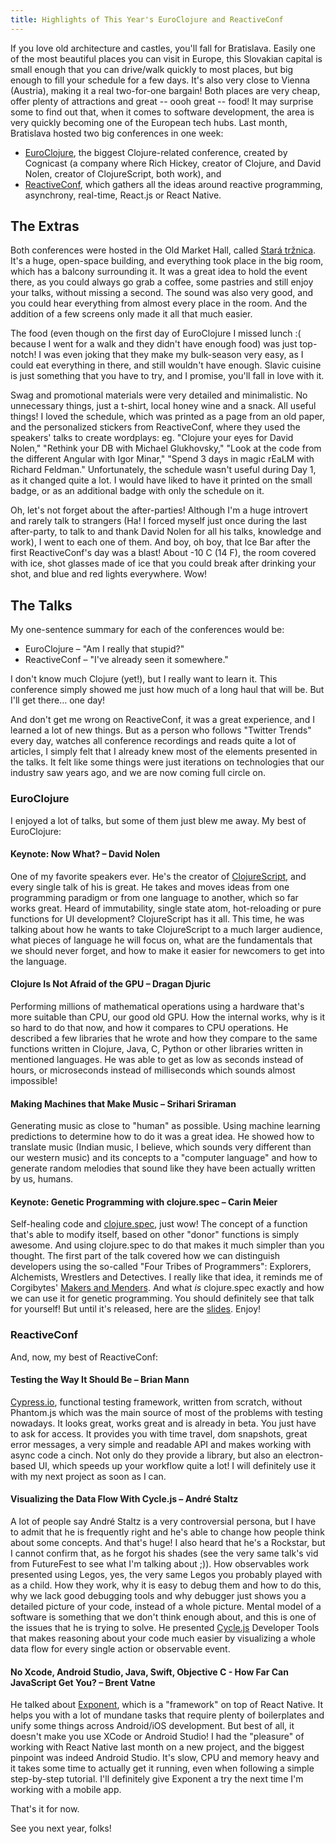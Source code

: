 ```yaml
---
title: Highlights of This Year's EuroClojure and ReactiveConf
---
```


If you love old architecture and castles, you'll fall for Bratislava. Easily one of the most beautiful places you can visit in Europe, this Slovakian capital is small enough that you can drive/walk quickly to most places, but big enough to fill your schedule for a few days. It's also very close to Vienna (Austria), making it a real two-for-one bargain! Both places are very cheap, offer plenty of attractions and great -- oooh great -- food! It may surprise some to find out that, when it comes to software development, the area is very quickly becoming one of the European tech hubs. Last month, Bratislava hosted two big conferences in one week:

* [EuroClojure](http://euroclojure.org/), the biggest Clojure-related conference, created by Cognicast (a company where Rich Hickey, creator of Clojure, and David Nolen, creator of ClojureScript, both work), and
* [ReactiveConf](https://reactiveconf.com), which gathers all the ideas around reactive programming, asynchrony, real-time, React.js or React Native.

## The Extras

Both conferences were hosted in the Old Market Hall, called [Stará tržnica](http://staratrznica.sk/). It's a huge, open-space building, and everything took place in the big room, which has a balcony surrounding it. It was a great idea to hold the event there, as you could always go grab a coffee, some pastries and still enjoy your talks, without missing a second. The sound was also very good, and you could hear everything from almost every place in the room. And the addition of a few screens only made it all that much easier.

The food (even though on the first day of EuroClojure I missed lunch :( because I went for a walk and they didn't have enough food) was just top-notch! I was even joking that they make my bulk-season very easy, as I could eat everything in there, and still wouldn't have enough. Slavic cuisine is just something that you have to try, and I promise, you'll fall in love with it.

Swag and promotional materials were very detailed and minimalistic. No unnecessary things, just a t-shirt, local honey wine and a snack. All useful things! I loved the schedule, which was printed as a page from an old paper, and the personalized stickers from ReactiveConf, where they used the speakers' talks to create wordplays: eg. "Clojure your eyes for David Nolen," "Rethink your DB with Michael Glukhovsky," "Look at the code from the different Angular with Igor Minar," "Spend 3 days in magic rEaLM with Richard Feldman." Unfortunately, the schedule wasn't useful during Day 1, as it changed quite a lot. I would have liked to have it printed on the small badge, or as an additional badge with only the schedule on it.

Oh, let's not forget about the after-parties! Although I'm a huge introvert and rarely talk to strangers (Ha! I forced myself just once during the last after-party, to talk to and thank David Nolen for all his talks, knowledge and work), I went to each one of them. And boy, oh boy, that Ice Bar after the first ReactiveConf's day was a blast! About -10 C (14 F), the room covered with ice, shot glasses made of ice that you could break after drinking your shot, and blue and red lights everywhere. Wow!

## The Talks

My one-sentence summary for each of the conferences would be:

* EuroClojure – "Am I really that stupid?"
* ReactiveConf – "I've already seen it somewhere."

I don't know much Clojure (yet!), but I really want to learn it. This conference simply showed me just how much of a long haul that will be. But I'll get there… one day!

And don't get me wrong on ReactiveConf, it was a great experience, and I learned a lot of new things. But as a person who follows "Twitter Trends" every day, watches all conference recordings and reads quite a lot of articles, I simply felt that I already knew most of the elements presented in the talks. It felt like some things were just iterations on technologies that our industry saw years ago, and we are now coming full circle on.

### EuroClojure

I enjoyed a lot of talks, but some of them just blew me away. My best of EuroClojure:

#### Keynote: Now What? – David Nolen

One of my favorite speakers ever. He's the creator of [ClojureScript](https://github.com/clojure/clojurescript), and every single talk of his is great. He takes and moves ideas from one programming paradigm or from one language to another, which so far works great. Heard of immutability, single state atom, hot-reloading or pure functions for UI development? ClojureScript has it all. This time, he was talking about how he wants to take ClojureScript to a much larger audience, what pieces of language he will focus on, what are the fundamentals that we should never forget, and how to make it easier for newcomers to get into the language.

#### Clojure Is Not Afraid of the GPU – Dragan Djuric

Performing millions of mathematical operations using a hardware that's more suitable than CPU, our good old GPU. How the internal works, why is it so hard to do that now, and how it compares to CPU operations. He described a few libraries that he wrote and how they compare to the same functions written in Clojure, Java, C, Python or other libraries written in mentioned languages. He was able to get as low as seconds instead of hours, or microseconds instead of milliseconds which sounds almost impossible!

#### Making Machines that Make Music – Srihari Sriraman

Generating music as close to "human" as possible. Using machine learning predictions to determine how to do it was a great idea. He showed how to translate music (Indian music, I believe, which sounds very different than our western music) and its concepts to a "computer language" and how to generate random melodies that sound like they have been actually written by us, humans.

#### Keynote: Genetic Programming with clojure.spec – Carin Meier

Self-healing code and [clojure.spec](http://clojure.org/about/spec), just wow! The concept of a function that's able to modify itself, based on other "donor" functions is simply awesome. And using clojure.spec to do that makes it much simpler than you thought. The first part of the talk covered how we can distinguish developers using the so-called "Four Tribes of Programmers": Explorers, Alchemists, Wrestlers and Detectives. I really like that idea, it reminds me of Corgibytes' [Makers and Menders](http://corgibytes.com/blog/makers/menders/software/2015/08/14/makers-vs-menders/). And what *is* clojure.spec exactly and how we can use it for genetic programming. You should definitely see that talk for yourself! But until it's released, here are the [slides](http://www.slideshare.net/gigasquidcm/genetic-programming-with-clojurespec-and-beyond). Enjoy!

### ReactiveConf

And, now, my best of ReactiveConf:

#### Testing the Way It Should Be – Brian Mann

[Cypress.io](https://www.cypress.io/), functional testing framework, written from scratch, without Phantom.js which was the main source of most of the problems with testing nowadays. It looks great, works great and is already in beta. You just have to ask for access. It provides you with time travel, dom snapshots, great error messages, a very simple and readable API and makes working with async code a cinch. Not only do they provide a library, but also an electron-based UI, which speeds up your workflow quite a lot! I will definitely use it with my next project as soon as I can.

#### Visualizing the Data Flow With Cycle.js – André Staltz

A lot of people say André Staltz is a very controversial persona, but I have to admit that he is frequently right and he's able to change how people think about some concepts. And that's huge! I also heard that he's a Rockstar, but I cannot confirm that, as he forgot his shades (see the very same talk's vid from FutureFest to see what I'm talking about ;)). How observables work presented using Legos, yes, the very same Legos you probably played with as a child. How they work, why it is easy to debug them and how to do this, why we lack good debugging tools and why debugger just shows you a detailed picture of your code, instead of a whole picture. Mental model of a software is something that we don't think enough about, and this is one of the issues that he is trying to solve. He presented [Cycle.js](https://cycle.js.org/) Developer Tools that makes reasoning about your code much easier by visualizing a whole data flow for every single action or observable event.

#### No Xcode, Android Studio, Java, Swift, Objective C - How Far Can JavaScript Get You? – Brent Vatne

He talked about [Exponent](https://getexponent.com/), which is a "framework" on top of React Native. It helps you with a lot of mundane tasks that require plenty of boilerplates and unify some things across Android/iOS development. But best of all, it doesn't make you use XCode or Android Studio! I had the "pleasure" of working with React Native last month on a new project, and the biggest pinpoint was indeed Android Studio. It's slow, CPU and memory heavy and it takes some time to actually get it running, even when following a simple step-by-step tutorial. I'll definitely give Exponent a try the next time I'm working with a mobile app.

That's it for now.

See you next year, folks!
